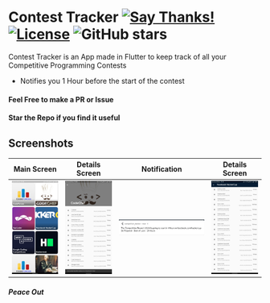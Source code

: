 # Contest Tracker [![Say Thanks!](https://img.shields.io/badge/Say%20Thanks-!-1EAEDB.svg)](https://saythanks.io/to/techysrthk%40gmail.com) [![License](https://img.shields.io/badge/license-MIT-orange.svg)](https://github.com/srthkpthk/contest_tracker/blob/master/LICENSE) ![GitHub stars](https://img.shields.io/github/stars/srthkpthk/contest_tracker)

Contest Tracker is an App made in Flutter to keep track of all your Competitive Programming Contests 

- Notifies you 1 Hour before the start of the contest
  

 #### Feel Free to make a PR or Issue
 
 
 #### Star the Repo if you find it useful 
## Screenshots
 Main Screen                |    Details Screen         | Notification              |      Details Screen       |
 :-------------------------:|:-------------------------:|:-------------------------:|:-------------------------:|
 ![](https://github.com/srthkpthk/contest_tracker/blob/master/screenshots/main_page.jpg)|![](https://github.com/srthkpthk/contest_tracker/blob/master/screenshots/details_page.jpg)|![](https://github.com/srthkpthk/contest_tracker/blob/master/screenshots/notification.png)|![](https://github.com/srthkpthk/contest_tracker/blob/master/screenshots/details_page_1.jpg)
 
 
 
 ##### Peace Out

